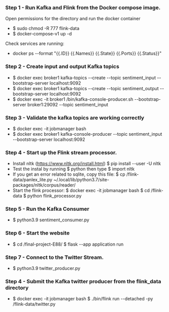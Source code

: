 ### Step 1 - Run Kafka and Flink from the Docker compose image.

Open permissions for the directory and run the docker container
- $ sudo chmod -R 777 flink-data
- $ docker-compose-v1 up -d

Check services are running:
- docker ps --format "{{.ID}} {{.Names}} {{.State}} {{.Ports}} {{.Status}}"

### Step 2 - Create input and output Kafka topics

- $ docker exec broker1 kafka-topics --create --topic sentiment_input --bootstrap-server localhost:9092
- $ docker exec broker1 kafka-topics --create --topic sentiment_output --bootstrap-server localhost:9092
- $ docker exec -it broker1 /bin/kafka-console-producer.sh --bootstrap-server broker1:29092 --topic sentiment_input

### Step 3 - Validate the kafka topics are working correctly

- $ docker exec -it jobmanager bash
- $ docker exec broker1 kafka-console-producer --topic sentiment_input --bootstrap-server localhost:9092

### Step 4 - Start up the Flink stream processor.
- Install nltk (https://www.nltk.org/install.html)
   $ pip install --user -U nltk 
- Test the instal by running $ python then type $ import nltk 
- If you get an error related to sqlite, copy this file:
   $ cp /flink-data/panlex_lite.py ~/.local/lib/python3.7/site-packages/nltk/corpus/reader/ 
- Start the flink processor:
   $ docker exec -it jobmanager bash $ cd /flink-data $ python flink_processor.py

### Step 5 - Run the Kafka Consumer

- $ python3.9 sentiment_consumer.py

### Step 6 - Start the website

- $ cd /final-project-E88/ $ flask --app application run

### Step 7 - Connect to the Twitter Stream.

- $ python3.9 twitter_producer.py

### Step 4 - Submit the Kafka twitter producer from the flink_data directory

- $ docker exec -it jobmanager bash $ ./bin/flink run --detached -py /flink-data/twitter.py